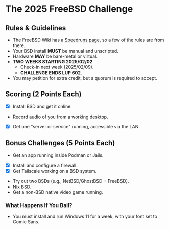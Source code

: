 # The 2025 FreeBSD Challenge

## Rules & Guidelines
- The FreeBSD Wiki has a [Speedruns page](https://wiki.freebsd.org/Speedruns), so a few of the rules are from there.
- Your BSD install **MUST** be manual and unscripted.
- Hardware **MAY** be bare-metal or virtual.
- **TWO WEEKS STARTING 2025/02/02**
  - Check-in next week (2025/02/09).
  - **CHALLENGE ENDS LUP 602**.
- You may petition for extra credit, but a quorum is required to accept.

## Scoring (2 Points Each)
- [x] Install BSD and get it online.
- Record audio of you from a working desktop.
- [x] Get one "server or service" running, accessible via the LAN.

## Bonus Challenges (5 Points Each)
- Get an app running inside Podman or Jails.
- [x] Install and configure a firewall.
- [x] Get Tailscale working on a BSD system.
- Try out two BSDs (e.g., NetBSD/GhostBSD + FreeBSD).
- Nix BSD.
- Get a non-BSD native video game running.

### What Happens If You Bail?
- You must install and run Windows 11 for a week, with your font set to Comic Sans.
